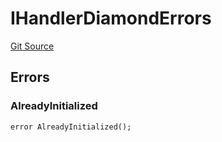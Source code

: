 # IHandlerDiamondErrors
[Git Source](https://github.com/thrackle-io/tron/blob/764000f27aa19925e60dae8d757a097eec620706/src/common/IErrors.sol)


## Errors
### AlreadyInitialized

```solidity
error AlreadyInitialized();
```

